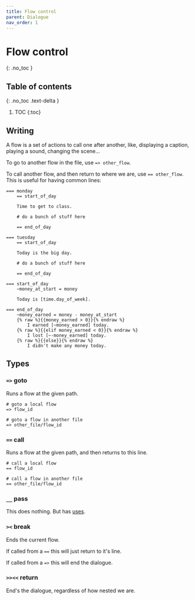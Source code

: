 ```yaml
---
title: Flow control
parent: Dialogue
nav_order: 1
---
```


# Flow control
{: .no_toc }

## Table of contents
{: .no_toc .text-delta }

1. TOC
{:toc}

## Writing

A flow is a set of actions to call one after another, like, displaying a caption, playing a sound, changing the scene...

To go to another flow in the file, use `=> other_flow`.

To call another flow, and then return to where we are, use `== other_flow`.  
This is useful for having common lines:

```
=== monday
    == start_of_day

    Time to get to class.

    # do a bunch of stuff here

    == end_of_day

=== tuesday
    == start_of_day

    Today is the big day.

    # do a bunch of stuff here

    == end_of_day

=== start_of_day
    ~money_at_start = money

    Today is [time.day_of_week].

=== end_of_day
    ~money_earned = money - money_at_start
    {% raw %}{{money_earned > 0}}{% endraw %}
        I earned [~money_earned] today.
    {% raw %}{{elif money_earned < 0}}{% endraw %}
        I lost [~-money_earned] today.
    {% raw %}{{else}}{% endraw %}
        I didn't make any money today.
```

## Types

### `=>` goto
Runs a flow at the given path.

```
# goto a local flow
=> flow_id

# goto a flow in another file
=> other_file/flow_id
```

### `==` call
Runs a flow at the given path, and then returns to this line.

```
# call a local flow
== flow_id

# call a flow in another file
== other_file/flow_id
```

### `__` pass
This does nothing. But has [uses](#docs/lang/line_ids.md).

### `><` break
Ends the current flow.

If called from a `==` this will just return to it's line.

If called from a `=>` this will end the dialogue.

### `>><<` return
End's the dialogue, regardless of how nested we are.
